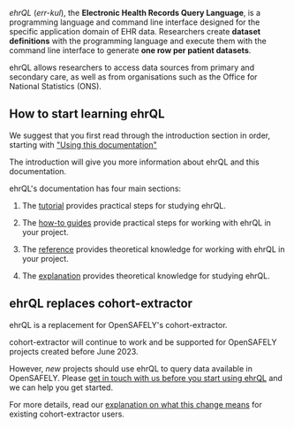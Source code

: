 *ehrQL* (*err-kul*), the **Electronic Health Records Query Language**,
is a programming language and command line interface designed for the specific application domain of EHR data.
Researchers create **dataset definitions** with the programming language
and execute them with the command line interface to generate **one row per patient datasets**.

ehrQL allows researchers to access data sources from primary and secondary care,
as well as from organisations such as the Office for National Statistics (ONS).

## How to start learning ehrQL

We suggest that you first read through the introduction section in order,
starting with ["Using this documentation"](introduction/using-this-documentation.md)

The introduction will give you more information about ehrQL
and this documentation.

ehrQL's documentation has four main sections:

1. The [tutorial](tutorial/index.md) provides practical steps for studying ehrQL.

1. The [how-to guides](how-to/index.md) provide practical steps for working with ehrQL in your project.

1. The [reference](reference/index.md) provides theoretical knowledge for working with ehrQL in your project.

1. The [explanation](explanation/index.md) provides theoretical knowledge for studying ehrQL.

## ehrQL replaces cohort-extractor

ehrQL is a replacement for OpenSAFELY's cohort-extractor.

cohort-extractor will continue to work
and be supported for OpenSAFELY projects
created before June 2023.

However, *new* projects should use ehrQL to query data available in OpenSAFELY.
Please [get in touch with us before you start using ehrQL](introduction/getting-help.md)
and we can help you get started.

For more details,
read our [explanation on what this change means](introduction/guidance-for-existing-cohort-extractor-users.md)
for existing cohort-extractor users.
